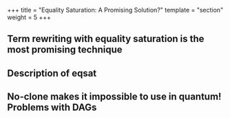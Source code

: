 +++
title = "Equality Saturation: A Promising Solution?"
template = "section"
weight = 5
+++

## Term rewriting with equality saturation is the most promising technique

## Description of eqsat

## No-clone makes it impossible to use in quantum! Problems with DAGs